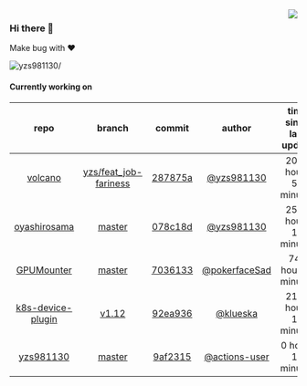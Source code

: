 <img align="right" src="https://github-readme-stats.vercel.app/api?username=yzs981130&show_icons=true&hide_title=true" />

### Hi there 👋


Make bug with ❤️

<p align="left"> <img src=https://komarev.com/ghpvc/?username=yzs981130 alt=yzs981130/> </p>


<!--
**yzs981130/yzs981130** is a ✨ _special_ ✨ repository because its `README.md` (this file) appears on your GitHub profile.

Here are some ideas to get you started:

- 🔭 I’m currently working on ...
- 🌱 I’m currently learning ...
- 👯 I’m looking to collaborate on ...
- 🤔 I’m looking for help with ...
- 💬 Ask me about ...
- 📫 How to reach me: ...
- 😄 Pronouns: ...
- ⚡ Fun fact: ...
-->

#### Currently working on


| repo | branch | commit | author | time since last update | language |
|:---:|:---:|:---:|:---:|:---:|:---:|
| [volcano](https://github.com/yzs981130/volcano) | [yzs/feat_job-fariness](https://github.com/yzs981130/volcano/tree/yzs/feat_job-fariness) |[287875a](https://github.com/yzs981130/volcano/commit/287875ab4305327d60cef83f8c9cf5679588b4bf) | [@yzs981130](https://github.com/yzs981130) |2086 hours 53 minutes | ![](https://img.shields.io/badge/language-Go-default.svg?style=flat-square)|
| [oyashirosama](https://github.com/yzs981130/oyashirosama) | [master](https://github.com/yzs981130/oyashirosama/tree/master) |[078c18d](https://github.com/yzs981130/oyashirosama/commit/078c18d10c61e6f2a53c06eecc2d8b6cc0d163b7) | [@yzs981130](https://github.com/yzs981130) |2510 hours 11 minutes | ![](https://img.shields.io/badge/language-Go-default.svg?style=flat-square)|
| [GPUMounter](https://github.com/yzs981130/GPUMounter) | [master](https://github.com/yzs981130/GPUMounter/tree/master) |[7036133](https://github.com/yzs981130/GPUMounter/commit/7036133177eabe2e32e03b33392df17dd8945dd1) | [@pokerfaceSad](https://github.com/pokerfaceSad) |746 hours 6 minutes | ![](https://img.shields.io/badge/language-Go-default.svg?style=flat-square)|
| [k8s-device-plugin](https://github.com/yzs981130/k8s-device-plugin) | [v1.12](https://github.com/yzs981130/k8s-device-plugin/tree/v1.12) |[92ea936](https://github.com/yzs981130/k8s-device-plugin/commit/92ea936a4308c33f10ed7fcd290d3f48757b843f) | [@klueska](https://github.com/klueska) |2135 hours 14 minutes | ![](https://img.shields.io/badge/language-Go-default.svg?style=flat-square)|
| [yzs981130](https://github.com/yzs981130/yzs981130) | [master](https://github.com/yzs981130/yzs981130/tree/master) |[9af2315](https://github.com/yzs981130/yzs981130/commit/9af23151ca69418e2eae729f041dfdf7f9ea8484) | [@actions-user](https://github.com/actions-user) |0 hours 11 minutes | ![](https://img.shields.io/badge/language-Go-default.svg?style=flat-square)|
